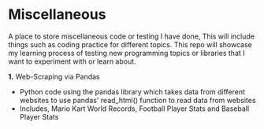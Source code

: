 # Miscellaneous
A place to store miscellaneous code or testing I have done, This will include things such as coding practice for different topics.
This repo will showcase my learning process of testing new programming topics or libraries that I want to experiment with or learn about.


**1.** Web-Scraping via Pandas
 * Python code using the pandas library which takes data from different websites to use pandas' read_html() function to read data from websites
 * Includes, Mario Kart World Records, Football Player Stats and Baseball Player Stats

